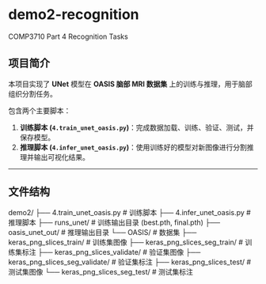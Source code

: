 # demo2-recognition
COMP3710 Part 4 Recognition Tasks

## 项目简介
本项目实现了 **UNet** 模型在 **OASIS 脑部 MRI 数据集** 上的训练与推理，用于脑部组织分割任务。

包含两个主要脚本：
1. **训练脚本 (`4.train_unet_oasis.py`)**：完成数据加载、训练、验证、测试，并保存模型。
2. **推理脚本 (`4.infer_unet_oasis.py`)**：使用训练好的模型对新图像进行分割推理并输出可视化结果。

---

## 文件结构
demo2/
├── 4.train_unet_oasis.py # 训练脚本
├── 4.infer_unet_oasis.py # 推理脚本
├── runs_unet/ # 训练输出目录 (best.pth, final.pth)
├── oasis_unet_out/ # 推理输出目录
└── OASIS/ # 数据集
├── keras_png_slices_train/ # 训练集图像
├── keras_png_slices_seg_train/ # 训练集标注
├── keras_png_slices_validate/ # 验证集图像
├── keras_png_slices_seg_validate/ # 验证集标注
├── keras_png_slices_test/ # 测试集图像
└── keras_png_slices_seg_test/ # 测试集标注
